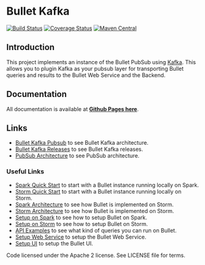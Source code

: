 # Bullet Kafka

[![Build Status](https://cd.screwdriver.cd/pipelines/7223/badge)](https://cd.screwdriver.cd/pipelines/7223)
[![Coverage Status](https://coveralls.io/repos/github/bullet-db/bullet-kafka/badge.svg?branch=master)](https://coveralls.io/github/bullet-db/bullet-kafka?branch=master) 
[![Maven Central](https://maven-badges.herokuapp.com/maven-central/com.yahoo.bullet/bullet-kafka/badge.svg)](https://maven-badges.herokuapp.com/maven-central/com.yahoo.bullet/bullet-kafka/)

## Introduction

This project implements an instance of the Bullet PubSub using [Kafka](https://kafka.apache.org). This allows you to plugin Kafka as your pubsub layer for transporting Bullet queries and results to the Bullet Web Service and the Backend.

## Documentation

All documentation is available at **[Github Pages here](https://bullet-db.github.io/)**.

## Links

* [Bullet Kafka Pubsub](https://bullet-db.github.io/pubsub/kafka/) to see Bullet Kafka architecture.
* [Bullet Kafka Releases](https://bullet-db.github.io/releases/#bullet-kafka) to see Bullet Kafka releases.
* [PubSub Architecture](https://bullet-db.github.io/pubsub/architecture/) to see PubSub architecture.

### Useful Links

* [Spark Quick Start](https://bullet-db.github.io/quick-start/spark) to start with a Bullet instance running locally on Spark.
* [Storm Quick Start](https://bullet-db.github.io/quick-start/storm) to start with a Bullet instance running locally on Storm.
* [Spark Architecture](https://bullet-db.github.io/backend/spark-architecture/) to see how Bullet is implemented on Storm.
* [Storm Architecture](https://bullet-db.github.io/backend/storm-architecture/) to see how Bullet is implemented on Storm.
* [Setup on Spark](https://bullet-db.github.io/backend/spark-setup/) to see how to setup Bullet on Spark.
* [Setup on Storm](https://bullet-db.github.io/backend/storm-setup/) to see how to setup Bullet on Storm.
* [API Examples](https://bullet-db.github.io/ws/examples/) to see what kind of queries you can run on Bullet.
* [Setup Web Service](https://bullet-db.github.io/ws/setup/) to setup the Bullet Web Service.
* [Setup UI](https://bullet-db.github.io/ui/setup/) to setup the Bullet UI.

Code licensed under the Apache 2 license. See LICENSE file for terms.
